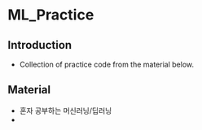 # ML_Practice

## Introduction
- Collection of practice code from the material below.

## Material
- 혼자 공부하는 머신러닝/딥러닝
- <a href="https://hunkim.github.io/ml/" target="_blank"></a>
